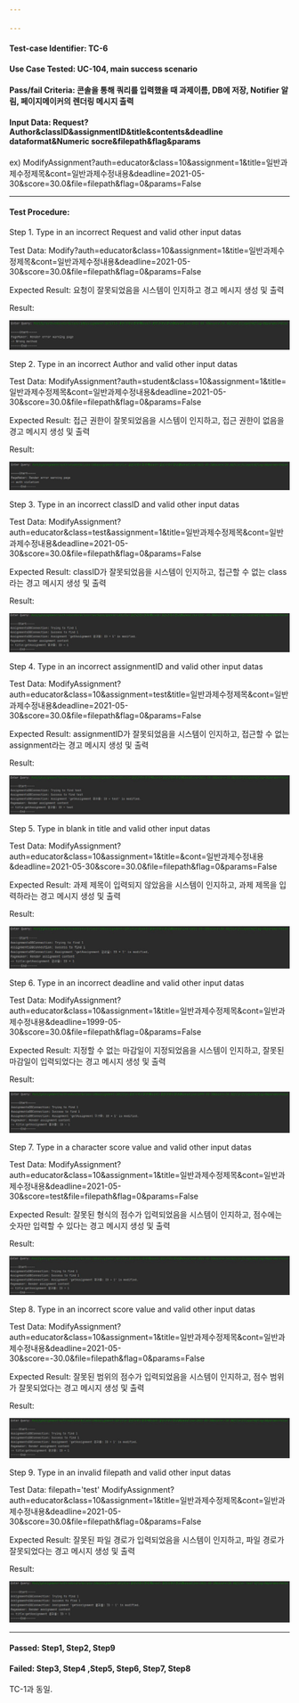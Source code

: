 ```yaml
---

---
```


#### Test-case Identifier: TC-6

#### Use Case Tested: UC-104, main success scenario

#### Pass/fail Criteria: 콘솔을 통해 쿼리를 입력했을 때 과제이름, DB에 저장, Notifier 알림, 페이지메이커의 렌더링 메시지 출력

#### Input Data: Request?Author&classID&assignmentID&title&contents&deadline dataformat&Numeric socre&filepath&flag&params

ex) ModifyAssignment?auth=educator&class=10&assignment=1&title=일반과제수정제목&cont=일반과제수정내용&deadline=2021-05-30&score=30.0&file=filepath&flag=0&params=False

------

#### Test Procedure:

Step 1. Type in an incorrect Request and  valid other input datas

Test Data: Modify?auth=educator&class=10&assignment=1&title=일반과제수정제목&cont=일반과제수정내용&deadline=2021-05-30&score=30.0&file=filepath&flag=0&params=False

Expected Result:  요청이 잘못되었음을 시스템이 인지하고 경고 메시지 생성 및 출력

Result:

![TC-6 step1](img/TC-6%20step1.jpg)

Step 2. Type in an incorrect Author and  valid other input datas

Test Data: ModifyAssignment?auth=student&class=10&assignment=1&title=일반과제수정제목&cont=일반과제수정내용&deadline=2021-05-30&score=30.0&file=filepath&flag=0&params=False

Expected Result: 접근 권한이 잘못되었음을 시스템이 인지하고, 접근 권한이 없음을 경고 메시지 생성 및 출력

Result:

![TC-6 step2](img/TC-6%20step2.jpg)

Step 3. Type in an incorrect classID and  valid other input datas

Test Data: ModifyAssignment?auth=educator&class=test&assignment=1&title=일반과제수정제목&cont=일반과제수정내용&deadline=2021-05-30&score=30.0&file=filepath&flag=0&params=False

Expected Result: classID가 잘못되었음을 시스템이 인지하고, 접근할 수 없는 class라는 경고 메시지 생성 및 출력

Result:

![TC-6 step3](img/TC-6%20step3.jpg)

Step 4. Type in an incorrect assignmentID and  valid other input datas

Test Data: ModifyAssignment?auth=educator&class=10&assignment=test&title=일반과제수정제목&cont=일반과제수정내용&deadline=2021-05-30&score=30.0&file=filepath&flag=0&params=False

Expected Result: assignmentID가 잘못되었음을 시스템이 인지하고, 접근할 수 없는 assignment라는 경고 메시지 생성 및 출력

Result:

![TC-6 step4](img/TC-6%20step4.jpg)

Step 5. Type in blank in title and  valid other input datas

Test Data: ModifyAssignment?auth=educator&class=10&assignment=1&title=&cont=일반과제수정내용&deadline=2021-05-30&score=30.0&file=filepath&flag=0&params=False

Expected Result: 과제 제목이 입력되지 않았음을 시스템이 인지하고, 과제 제목을 입력하라는 경고 메시지 생성 및 출력

Result:

![TC-6 step5](img/TC-6%20step5.jpg)

Step 6. Type in an incorrect deadline and  valid other input datas

Test Data: ModifyAssignment?auth=educator&class=10&assignment=1&title=일반과제수정제목&cont=일반과제수정내용&deadline=1999-05-30&score=30.0&file=filepath&flag=0&params=False

Expected Result: 지정할 수 없는 마감일이 지정되었음을 시스템이 인지하고, 잘못된 마감일이 입력되었다는 경고 메시지 생성 및 출력

Result:

![TC-6 step6](img/TC-6%20step6.jpg)

Step 7. Type in a character score value and  valid other input datas

Test Data: ModifyAssignment?auth=educator&class=10&assignment=1&title=일반과제수정제목&cont=일반과제수정내용&deadline=2021-05-30&score=test&file=filepath&flag=0&params=False

Expected Result: 잘못된 형식의 점수가 입력되었음을 시스템이 인지하고, 점수에는 숫자만 입력할 수 있다는 경고 메시지 생성 및 출력

Result:

![TC-6 step7](img/TC-6%20step7.jpg)

Step 8. Type in an incorrect score value and  valid other input datas

Test Data: ModifyAssignment?auth=educator&class=10&assignment=1&title=일반과제수정제목&cont=일반과제수정내용&deadline=2021-05-30&score=-30.0&file=filepath&flag=0&params=False

Expected Result: 잘못된 범위의 점수가 입력되었음을 시스템이 인지하고, 점수 범위가 잘못되었다는 경고 메시지 생성 및 출력

Result:

![TC-6 step8](img/TC-6%20step8.jpg)

Step 9. Type in an invalid filepath and  valid other input datas

Test Data: filepath='test'
	 ModifyAssignment?auth=educator&class=10&assignment=1&title=일반과제수정제목&cont=일반과제수정내용&deadline=2021-05-30&score=30.0&file=filepath&flag=0&params=False

Expected Result: 잘못된 파일 경로가 입력되었음을 시스템이 인지하고, 파일 경로가 잘못되었다는 경고 메시지 생성 및 출력

Result:

![TC-6 step9](img/TC-6%20step9.jpg)

------

#### Passed: Step1, Step2, Step9

#### Failed: Step3, Step4 ,Step5, Step6, Step7, Step8

TC-1과 동일.

